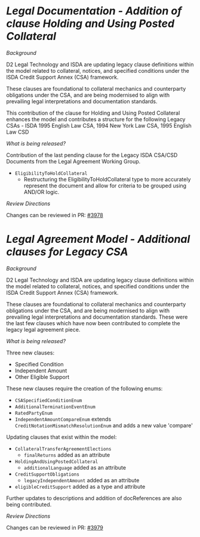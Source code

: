 # *Legal Documentation - Addition of clause Holding and Using Posted Collateral*

_Background_

D2 Legal Technology and ISDA are updating legacy clause definitions within the model related to collateral, notices, and specified conditions under the ISDA Credit Support Annex (CSA) framework.

These clauses are foundational to collateral mechanics and counterparty obligations under the CSA, and are being modernised to align with prevailing legal interpretations and documentation standards.

This contribution of the clause for Holding and Using Posted Collateral enhances the model and contributes a structure for the following Legacy CSAs - ISDA 1995 English Law CSA, 1994 New York Law CSA, 1995 English Law CSD

_What is being released?_

Contribution of the last pending clause for the Legacy ISDA CSA/CSD Documents from the Legal Agreement Working Group.

- `EligibilityToHoldCollateral`
    - Restructuring the EligibilityToHoldCollateral type to more accurately represent the document and allow for criteria to be grouped using AND/OR logic.

_Review Directions_

Changes can be reviewed in PR: [#3978](https://github.com/finos/common-domain-model/pull/3978)

# *Legal Agreement Model - Additional clauses for Legacy CSA*

_Background_

D2 Legal Technology and ISDA are updating legacy clause definitions within the model related to collateral, notices, and specified conditions under the ISDA Credit Support Annex (CSA) framework.

These clauses are foundational to collateral mechanics and counterparty obligations under the CSA, and are being modernised to align with prevailing legal interpretations and documentation standards. These were the last few clauses which have now been contributed to complete the legacy legal agreement piece.

_What is being released?_

Three new clauses:

- Specified Condition
- Independent Amount
- Other Eligible Support

These new clauses require the creation of the following enums:

- `CSASpecifiedConditionEnum`
- `AdditionalTerminationEventEnum`
- `RatedPartyEnum`
- `IndependentAmountCompareEnum` extends `CreditNotationMismatchResolutionEnum` and adds a new value 'compare'

Updating clauses that exist within the model:

- `CollateralTransferAgreementElections`
    - `finalReturns` added as an attribute
- `HoldingAndUsingPostedCollateral`
    - `additionalLanguage` added as an attribute
- `CreditSupportObligations`
    - `legacyIndependentAmount` added as an attribute
- `eligibleCreditSupport` added as a type and attribute

Further updates to descriptions and addition of docReferences are also being contributed.

_Review Directions_

Changes can be reviewed in PR: [#3979](https://github.com/finos/common-domain-model/pull/3979)
